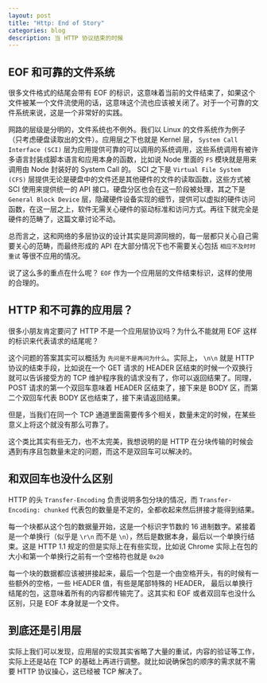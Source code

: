 ```yaml
---
layout: post
title: "Http: End of Story"
categories: blog
description: 当 HTTP 协议结束的时候
---
```


## EOF 和可靠的文件系统

很多文件格式的结尾会带有 EOF 的标识，这意味着当前的文件结束了，如果这个文件被某一个文件流使用的话，这意味这个流也应该被关闭了。对于一个可靠的文件系统来说，这是一个非常好的实践。

网路的层级是分明的，文件系统也不例外。我们以 Linux 的文件系统作为例子（只考虑硬盘读取出的文件）。应用层之下也就是 Kernel 层， `System Call Interface (SCI)` 层为应用提供可靠的可以调用的系统调用，这些系统调用有被许多语言封装成脚本语言和应用本身的函数，比如说 Node 里面的 `FS` 模块就是用来调用由 Node 封装好的 System Call 的。 SCI 之下是 `Virtual File System (CFS)` 层提供无论是硬盘中的文件还是其他硬件的文件的读取函数，这些方式被 SCI 使用来提供统一的 API 接口。硬盘分区也会在这一阶段被处理，其之下是 `General Block Device` 层，隐藏硬件设备实现的细节，提供可以虚拟的硬件访问函数，在这一层之上，软件无需关心硬件的驱动标准和访问方式。再往下就完全是硬件的范畴了，这篇文章讨论不动。

总而言之，这和网络的多层协议的设计其实是同源同根的，每一层都只关心自己需要关心的范畴，而最终形成的 API 在大部分情况下也不需要关心包括 `相应不及时时重试` 等很不应用的情况。

说了这么多的重点在什么呢？ `EOF` 作为一个应用层的文件结束标识，这样的使用的合理的。

## HTTP 和不可靠的应用层？

很多小朋友肯定要问了 HTTP 不是一个应用层协议吗？为什么不能就用 EOF 这样的标识来代表请求的结尾呢？

这个问题的答案其实可以概括为 `先问是不是再问为什么`。实际上， `\n\n` 就是 HTTP 协议的结束手段，比如说在一个 GET 请求的 HEADER 区结束的时候一个双换行就可以告诉接受方的 TCP 维护程序我的请求没有了，你可以返回结果了。同理， POST 请求的第一个双回车意味着 HEADER 区结束了，接下来是 BODY 区，而第二个双回车代表 BODY 区也结束了，接下来请返回结果。

但是，当我们在同一个 TCP 通道里面需要传多个相关，数量未定的时候，在某些意义上将这个就没有那么可靠了。

这个类比其实有些无力，也不太完美，我想说明的是 HTTP 在分块传输的时候会遇到有序且包数量未定的问题，而这不是双回车可以解决的。

## 和双回车也没什么区别

HTTP 的头 `Transfer-Encoding` 负责说明多包分块的情况，而 `Transfer-Encoding: chunked` 代表包的数量是不定的，全都收起来然后拼接才能得到结果。

每一个块都从这个包的数据量开始，这是一个标识字节数的 16 进制数字。紧接着是一个单换行（似乎是 `\r\n` 而不是 `\n`），然后是数据本身，最后以一个单换行结束。这是 HTTP 1.1 规定的但是实际上在有些实现，比如说 Chrome 实际上在包的大小和第一个单换行之前有一个空格符也就是 `0x20`

每一个块的数据都应该被拼接起来，最后一个包是一个由空格开头，有的时候有一些额外的空格，一些 HEADER 值，有些是尾部特殊的 HEADER， 最后以单换行结尾的包，这意味着所有的内容都传输完了。这其实和 EOF 或者双回车也没什么区别，只是 EOF 本身就是一个文件。

## 到底还是引用层

实际上我们可以发现，应用层的实现其实省略了大量的重试，内容的验证等工作，实际上还是站在 TCP 的基础上再进行调整。就比如说确保包的顺序的需求就不需要 HTTP 协议操心，这已经被 TCP 解决了。

